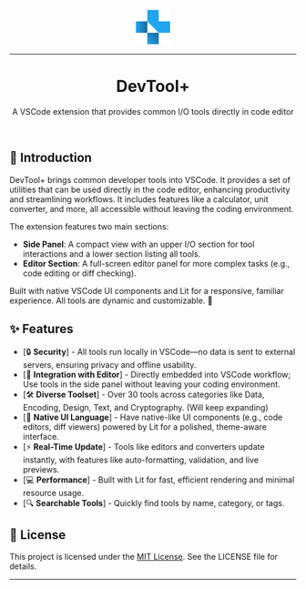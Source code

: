 <p align="center">
  <img src="media/devtool-plus-logo.png" alt="Case Converter Logo" width="60" />
</p>

---

<h1 align="center">
DevTool+
</h1>

<p align="center">
A VSCode extension that provides common I/O tools directly in code editor
</p>

</br>

## 📖 Introduction

DevTool+ brings common developer tools into VSCode. It provides a set of utilities that can be used directly in the code editor, enhancing productivity and streamlining workflows. It includes features like a calculator, unit converter, and more, all accessible without leaving the coding environment.

The extension features two main sections:
- **Side Panel**: A compact view with an upper I/O section for tool interactions and a lower section listing all tools.
- **Editor Section**: A full-screen editor panel for more complex tasks (e.g., code editing or diff checking).

Built with native VSCode UI components and Lit for a responsive, familiar experience. All tools are dynamic and customizable. 🌟

## ✨ Features

- [🔒 **Security**] - All tools run locally in VSCode—no data is sent to external servers, ensuring privacy and offline usability.
- [🧰 **Integration with Editor**] - Directly embedded into VSCode workflow; Use tools in the side panel without leaving your coding environment.
- [🛠️ **Diverse Toolset**] - Over 30 tools across categories like Data, Encoding, Design, Text, and Cryptography. (Will keep expanding)
- [📔 **Native UI Language**] - Have native-like UI components (e.g., code editors, diff viewers) powered by Lit for a polished, theme-aware interface.
- [⚡ **Real-Time Update**] - Tools like editors and converters update instantly, with features like auto-formatting, validation, and live previews.
- [💻 **Performance**] - Built with Lit for fast, efficient rendering and minimal resource usage.
- [🔍 **Searchable Tools**] - Quickly find tools by name, category, or tags.

## 📄 License

This project is licensed under the [MIT License](LICENSE). See the LICENSE file for details.

---
